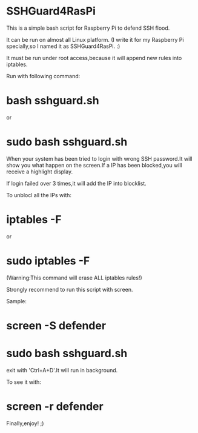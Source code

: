 SSHGuard4RasPi
==============

This is a simple bash script for Raspberry Pi to defend SSH flood.

It can be run on almost all Linux platform.
(I write it for my Raspberry Pi specially,so I named it as SSHGuard4RasPi. :)

It must be run under root access,because it will append new rules into iptables.

Run with following command:

# bash sshguard.sh

or

# sudo bash sshguard.sh

When your system has been tried to login with wrong SSH password.It will show you what happen on the screen.If a IP has been blocked,you will receive a highlight display.

If login failed over 3 times,it will add the IP into blocklist.

To unblocl all the IPs with:

# iptables -F

or

# sudo iptables -F

(Warning:This command will erase ALL iptables rules!)

Strongly recommend to run this script with screen.

Sample:

# screen -S defender
# sudo bash sshguard.sh

exit with 'Ctrl+A+D'.It will run in background.

To see it with:

# screen -r defender


Finally,enjoy! ;)